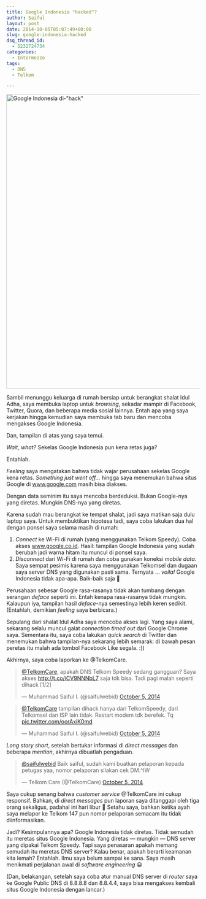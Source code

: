```yaml
---
title: Google Indonesia "hacked"?
author: Saiful
layout: post
date: 2014-10-05T05:07:49+00:00
slug: google-indonesia-hacked
dsq_thread_id:
  - 5232724734
categories:
  - Intermezzo
tags:
  - DNS
  - Telkom

---
```

<img class="alignnone size-full wp-image-23" src="https://saiful.web.id/blog/wp-content/uploads/2014/10/Screenshot-2014-10-05-04.57.31.png" alt="Google Indonesia di-&quot;hack&quot;" width="1366" height="768" srcset="https://saiful.web.id/blog/wp-content/uploads/2014/10/Screenshot-2014-10-05-04.57.31.png 1366w, https://saiful.web.id/blog/wp-content/uploads/2014/10/Screenshot-2014-10-05-04.57.31-300x168.png 300w, https://saiful.web.id/blog/wp-content/uploads/2014/10/Screenshot-2014-10-05-04.57.31-1024x575.png 1024w, https://saiful.web.id/blog/wp-content/uploads/2014/10/Screenshot-2014-10-05-04.57.31-800x449.png 800w" sizes="(max-width: 709px) 85vw, (max-width: 909px) 67vw, (max-width: 1362px) 62vw, 840px" />

Sambil menunggu keluarga di rumah bersiap untuk berangkat shalat Idul Adha, saya membuka laptop untuk _browsing_, sekadar mampir di Facebook, Twitter, Quora, dan beberapa media sosial lainnya. Entah apa yang saya kerjakan hingga kemudian saya membuka tab baru dan mencoba mengakses Google Indonesia.

Dan, tampilan di atas yang saya temui.

_Wait, what?_ Sekelas Google Indonesia pun kena retas juga?

<!--more-->Entahlah. 

_Feeling_ saya mengatakan bahwa tidak wajar perusahaan sekelas Google kena retas. _Something just went off..._ hingga saya menemukan bahwa situs Google di www.google.com masih bisa diakses.

Dengan data seminim itu saya mencoba berdeduksi. Bukan Google-nya yang diretas. Mungkin DNS-nya yang diretas.

Karena sudah mau berangkat ke tempat shalat, jadi saya matikan saja dulu laptop saya. Untuk membuktikan hipotesa tadi, saya coba lakukan dua hal dengan ponsel saya selama masih di rumah:

  1. _Connect_ ke Wi-Fi di rumah (yang menggunakan Telkom Speedy). Coba akses www.google.co.id. Hasil: tampilan Google Indonesia yang sudah berubah jadi warna hitam itu muncul di ponsel saya.
  2. _Disconnect_ dari Wi-Fi di rumah dan coba gunakan koneksi _mobile data_. Saya sempat pesimis karena saya menggunakan Telkomsel dan dugaan saya server DNS yang digunakan pasti sama. Ternyata ... _voila!_ Google Indonesia tidak apa-apa. Baik-baik saja 🙂

Perusahaan sebesar Google rasa-rasanya tidak akan tumbang dengan serangan _deface_ seperti ini. Entah kenapa rasa-rasanya tidak mungkin. Kalaupun iya, tampilan hasil _deface_-nya semestinya lebih keren sedikit. (Entahlah, demikian _feeling_ saya berbicara.)

Sepulang dari shalat Idul Adha saya mencoba akses lagi. Yang saya alami, sekarang selalu muncul galat _connection timed out_ dari Google Chrome saya. Sementara itu, saya coba lakukan _quick search_ di Twitter dan menemukan bahwa tampilan-nya sekarang lebih semarak: di bawah pesan peretas itu malah ada tombol Facebook Like segala. :))

Akhirnya, saya coba laporkan ke @TelkomCare.

<blockquote class="twitter-tweet" data-width="550">
  <p lang="in" dir="ltr">
    <a href="https://twitter.com/TelkomCare">@TelkomCare</a>, apakah DNS Telkom Speedy sedang gangguan? Saya akses <a href="http://t.co/iCV9NNNbL7">http://t.co/iCV9NNNbL7</a> saja tdk bisa. Tadi pagi malah seperti dihack [1/2]
  </p>

  <p>
    &mdash; Muhammad Saiful I. (@saifulwebid) <a href="https://twitter.com/saifulwebid/status/518589143375302656">October 5, 2014</a>
  </p>
</blockquote>



<blockquote class="twitter-tweet" width="550">
  <p lang="in" dir="ltr">
    <a href="https://twitter.com/TelkomCare">@TelkomCare</a> tampilan dihack hanya dari TelkomSpeedy, dari Telkomsel dan ISP lain tidak. Restart modem tdk berefek. Tq <a href="http://t.co/oorAxiK0md">pic.twitter.com/oorAxiK0md</a>
  </p>

  <p>
    &mdash; Muhammad Saiful I. (@saifulwebid) <a href="https://twitter.com/saifulwebid/status/518589377711058945">October 5, 2014</a>
  </p>
</blockquote>



_Long story short_, setelah bertukar informasi di _direct messages_ dan beberapa _mention_, akhirnya dibuatlah pengaduan.

<blockquote class="twitter-tweet" width="550">
  <p lang="in" dir="ltr">
    <a href="https://twitter.com/saifulwebid">@saifulwebid</a> Baik saiful, sudah kami buatkan pelaporan kepada petugas yaa, nomor pelaporan silakan cek DM.^IW
  </p>

  <p>
    &mdash; Telkom Care (@TelkomCare) <a href="https://twitter.com/TelkomCare/status/518613453435461633">October 5, 2014</a>
  </p>
</blockquote>



Saya cukup senang bahwa _customer service_ @TelkomCare ini cukup responsif. Bahkan, di _direct messages_ pun laporan saya ditanggapi oleh tiga orang sekaligus, padahal ini hari libur 🙂 Setahu saya, bahkan ketika ayah saya melapor ke Telkom 147 pun nomor pelaporan semacam itu tidak diinformasikan.

Jadi? Kesimpulannya apa? Google Indonesia tidak diretas. Tidak semudah itu meretas situs Google Indonesia. Yang diretas — mungkin — DNS server yang dipakai Telkom Speedy. Tapi saya penasaran apakah memang semudah itu meretas DNS server? Kalau benar, apakah berarti keamanan kita lemah? Entahlah. Ilmu saya belum sampai ke sana. Saya masih menikmati perjalanan awal di _software engineering_ 😀

(Dan, belakangan, setelah saya coba atur manual DNS server di _router_ saya ke Google Public DNS di 8.8.8.8 dan 8.8.4.4, saya bisa mengakses kembali situs Google Indonesia dengan lancar.)
